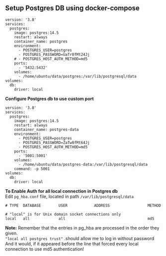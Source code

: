 ## Setup Postgres DB using docker-compose

```
version: '3.8'
services:
  postgres:
    image: postgres:14.5
    restart: always
    container_name: postgres
    environment:
      - POSTGRES_USER=postgres
      - POSTGRES_PASSWORD=UaTr0fMt24Jj
    # - POSTGRES_HOST_AUTH_METHOD=md5
    ports:
      - '5432:5432'
    volumes:
      - /home/ubuntu/data/postgres:/var/lib/postgresql/data
volumes:
  db:
    driver: local

```

**Configure Postgres db to use custom port**

```
version: '3.8'
services:
  postgres:
    image: postgres:14.5
    restart: always
    container_name: postgres-data
    environment:
      - POSTGRES_USER=postgres
      - POSTGRES_PASSWORD=ZaTw0fMt64Jj
      - POSTGRES_HOST_AUTH_METHOD=md5
    ports:
      - '5001:5001'
    volumes:
      - /home/ubuntu/data/postgres-data:/var/lib/postgresql/data
    command: -p 5001
volumes:
  db:
    driver: local
```

**To Enable Auth for all local connection in Postgres db** <br>
Edit `pg_hba.conf` file, located in path `/var/lib/postgresql/data`

```
# TYPE  DATABASE        USER            ADDRESS                 METHOD

# "local" is for Unix domain socket connections only
local   all             all                                     md5

```
**Note:** Remember that the entries in pg_hba are processed in the order they given.  
`"local all postgres trust"` .should allow me to log in  without password
And it would, if it appeared before the line that forced every local connection to use md5 authentication!



